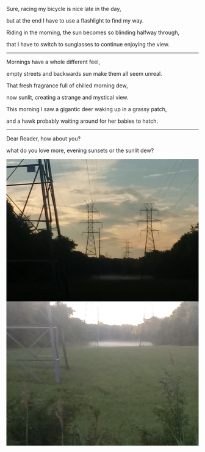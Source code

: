 Sure, racing my bicycle is nice late in the day,

but at the end I have to use a flashlight to find my way.

Riding in the morning, the sun becomes so blinding halfway through,

that I have to switch to sunglasses to continue enjoying the view.

---

Mornings have a whole different feel,

empty streets and backwards sun make them all seem unreal.

That fresh fragrance full of chilled morning dew,

now sunlit, creating a strange and mystical view.

This morning I saw a gigantic deer waking up in a grassy patch,

and a hawk probably waiting around for her babies to hatch.

---

Dear Reader, how about you?

what do you love more, evening sunsets or the sunlit dew?

![The Dew](files/poetry-0153-dew.jpg)
